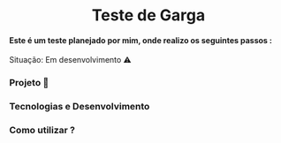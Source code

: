

<h1 align="center">Teste de Garga </h1>

####  Este é um teste planejado por mim, onde realizo os seguintes passos :







Situação: Em desenvolvimento ⚠️



### Projeto 🏰

### Tecnologias e Desenvolvimento

### Como utilizar ?
